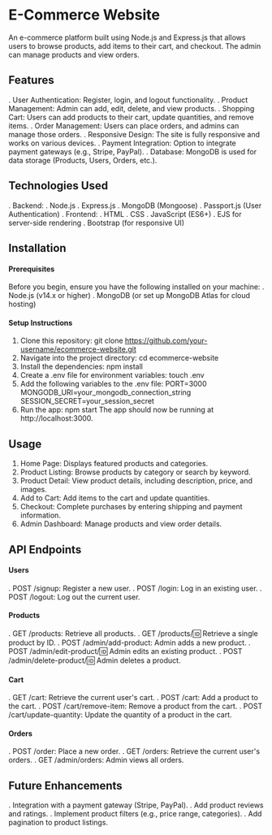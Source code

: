 # E-Commerce Website
An e-commerce platform built using Node.js and Express.js that allows users to browse products, add items to their cart, and checkout. The admin can manage products and view orders.
## Features
. User Authentication: Register, login, and logout functionality.
. Product Management: Admin can add, edit, delete, and view products.
. Shopping Cart: Users can add products to their cart, update quantities, and remove items.
. Order Management: Users can place orders, and admins can manage those orders.
. Responsive Design: The site is fully responsive and works on various devices.
. Payment Integration: Option to integrate payment gateways (e.g., Stripe, PayPal).
. Database: MongoDB is used for data storage (Products, Users, Orders, etc.).
## Technologies Used
. Backend:
 . Node.js
 . Express.js
 . MongoDB (Mongoose)
 . Passport.js (User Authentication)
. Frontend:
. HTML
 . CSS
 . JavaScript (ES6+)
 . EJS for server-side rendering
 . Bootstrap (for responsive UI)
## Installation
#### Prerequisites
Before you begin, ensure you have the following installed on your machine:
. Node.js (v14.x or higher)
. MongoDB (or set up MongoDB Atlas for cloud hosting)
#### Setup Instructions
1. Clone this repository:
git clone https://github.com/your-username/ecommerce-website.git
2. Navigate into the project directory:
cd ecommerce-website
3. Install the dependencies:
npm install
4. Create a .env file for environment variables:
touch .env
5. Add the following variables to the .env file:
PORT=3000
MONGODB_URI=your_mongodb_connection_string
SESSION_SECRET=your_session_secret
6. Run the app:
npm start
The app should now be running at http://localhost:3000.

## Usage
1. Home Page: Displays featured products and categories.
2. Product Listing: Browse products by category or search by keyword.
3. Product Detail: View product details, including description, price, and images.
4. Add to Cart: Add items to the cart and update quantities.
5. Checkout: Complete purchases by entering shipping and payment information.
6. Admin Dashboard: Manage products and view order details.
## API Endpoints
#### Users
. POST /signup: Register a new user.
. POST /login: Log in an existing user.
. POST /logout: Log out the current user.
#### Products
. GET /products: Retrieve all products.
. GET /products/:id: Retrieve a single product by ID.
. POST /admin/add-product: Admin adds a new product.
. POST /admin/edit-product/:id: Admin edits an existing product.
. POST /admin/delete-product/:id: Admin deletes a product.
#### Cart
. GET /cart: Retrieve the current user's cart.
. POST /cart: Add a product to the cart.
. POST /cart/remove-item: Remove a product from the cart.
. POST /cart/update-quantity: Update the quantity of a product in the cart.
#### Orders
. POST /order: Place a new order.
. GET /orders: Retrieve the current user's orders.
. GET /admin/orders: Admin views all orders.
## Future Enhancements
. Integration with a payment gateway (Stripe, PayPal).
. Add product reviews and ratings.
. Implement product filters (e.g., price range, categories).
. Add pagination to product listings.